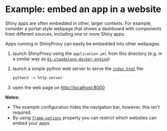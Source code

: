 # Example: embed an app in a website

Shiny apps are often embedded in other, larger contexts. For example, consider a
portal-style webpage that shows a dashboard with components from different
sources, including one or more Shiny apps.

Apps running in ShinyProxy can easily be embedded into other webpages.

1. launch ShinyProxy using the `application.yml` from this directory (e.g. in a similar way as [`01-standalone-docker-engine`](../01-standalone-docker-engine))
2. launch a simple python web server to serve the [`index.html`](index.html) file:

    ```bash
    python3 -m http.server
    ```

3. open the web page on <http://localhost:8000>

**Notes:**

- The example configuration hides the navigation bar, however, this isn't
  required.
- By
  using [`frame-options`](https://shinyproxy.io/documentation/configuration/#frame-options)
  property you can restrict which websites can embed your apps.
